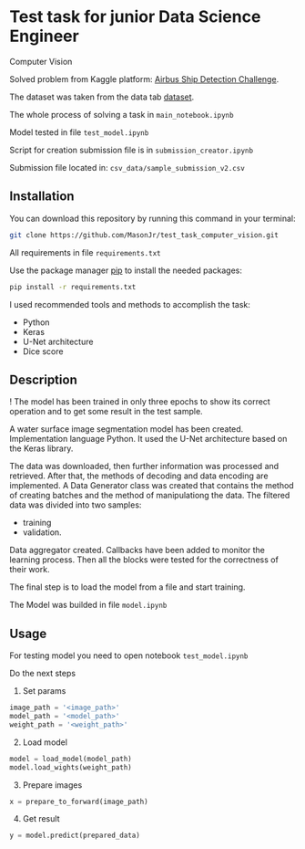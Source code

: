 # Test task for junior Data Science Engineer

Computer Vision

Solved problem from Kaggle platform: [Airbus Ship Detection Challenge](https://www.kaggle.com/c/airbus-ship-detection).

The dataset was taken from the data tab [dataset](https://www.kaggle.com/c/airbus-ship-detection/data).

The whole process of solving a task in ```main_notebook.ipynb```

Model tested in file ```test_model.ipynb```

Script for creation submission file is in ```submission_creator.ipynb```

Submission file located in: ```csv_data/sample_submission_v2.csv```

## Installation

You can download this repository by running this command in your terminal:
```bash
git clone https://github.com/MasonJr/test_task_computer_vision.git
```

All requirements in file ```requirements.txt```

Use the package manager [pip](https://pip.pypa.io/en/stable/) to install the needed packages:

```bash
pip install -r requirements.txt
```
I used recommended tools and methods to accomplish the task:
* Python
* Keras
* U-Net architecture
* Dice score

## Description

! The model has been trained in only three epochs to show its correct operation and to get some result in the test sample.

A water surface image segmentation model has been created.
Implementation language Python. It used the U-Net architecture based on the Keras library.

The data was downloaded, then further information was processed and retrieved. After that, the methods of decoding and data encoding are implemented. A Data Generator class was created that contains the method of creating batches and the method of manipulationg the data.
The filtered data was divided into two samples:
* training
* validation.

Data aggregator created. Callbacks have been added to monitor the learning process. Then all the blocks were tested for the correctness of their work.

The final step is to load the model from a file and start training.

The Model was builded in file ```model.ipynb```


## Usage
For testing model you need to open notebook ```test_model.ipynb```

Do the next steps

1. Set params
```python
image_path = '<image_path>'
model_path = '<model_path>'
weight_path = '<weight_path>'
```
2. Load model
```python
model = load_model(model_path)
model.load_wights(weight_path)
```
3. Prepare images
```python
x = prepare_to_forward(image_path)
```
4. Get result
```python
y = model.predict(prepared_data)
```
